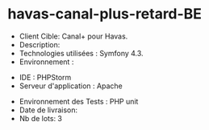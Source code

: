 # havas-canal-plus-retard-BE
- Client Cible: Canal+ pour Havas.
- Description:
- Technologies utilisées : Symfony 4.3.
- Environnement : 
* IDE : PHPStorm
* Serveur d'application : Apache  
- Environnement des Tests : PHP unit
- Date de livraison:
- Nb de lots: 3
